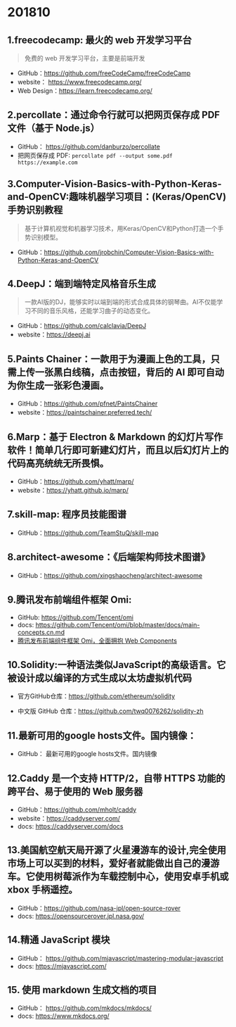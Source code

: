 # 201810

## 1.freecodecamp: 最火的 web 开发学习平台
>免费的 web 开发学习平台，主要是前端开发

- GitHub：https://github.com/freeCodeCamp/freeCodeCamp
- website： https://www.freecodecamp.org/
- Web Design：https://learn.freecodecamp.org/


## 2.percollate：通过命令行就可以把网页保存成 PDF 文件（基于 Node.js）
- GitHub： https://github.com/danburzo/percollate
- 把网页保存成 PDF: `percollate pdf --output some.pdf https://example.com`



## 3.Computer-Vision-Basics-with-Python-Keras-and-OpenCV:趣味机器学习项目：(Keras/OpenCV)手势识别教程
>基于计算机视觉和机器学习技术，用Keras/OpenCV和Python打造一个手势识别模型。 

- GitHub：https://github.com/jrobchin/Computer-Vision-Basics-with-Python-Keras-and-OpenCV



## 4.DeepJ：端到端特定风格音乐生成 

>一款AI版的DJ，能够实时以端到端的形式合成具体的钢琴曲。AI不仅能学习不同的音乐风格，还能学习曲子的动态变化。 

- GitHub：https://github.com/calclavia/DeepJ
- website：https://deepj.ai


## 5.Paints Chainer：一款用于为漫画上色的工具，只需上传一张黑白线稿，点击按钮，背后的 AI 即可自动为你生成一张彩色漫画。

- GitHub：https://github.com/pfnet/PaintsChainer
- website：https://paintschainer.preferred.tech/



## 6.Marp：基于 Electron & Markdown 的幻灯片写作软件！简单几行即可新建幻灯片，而且以后幻灯片上的代码高亮统统无所畏惧。

- GitHub：https://github.com/yhatt/marp/
- website：https://yhatt.github.io/marp/

## 7.skill-map: 程序员技能图谱
- GitHub：https://github.com/TeamStuQ/skill-map


## 8.architect-awesome：《后端架构师技术图谱》
- GitHub：https://github.com/xingshaocheng/architect-awesome


## 9.腾讯发布前端组件框架 Omi:
- GitHub: https://github.com/Tencent/omi
- docs: https://github.com/Tencent/omi/blob/master/docs/main-concepts.cn.md
- [腾讯发布前端组件框架 Omi，全面拥抱 Web Components](https://juejin.im/post/5bc823d46fb9a05d1d2e3fc9)



## 10.Solidity:一种语法类似JavaScript的高级语言。它被设计成以编译的方式生成以太坊虚拟机代码
- 官方GitHub仓库：https://github.com/ethereum/solidity

- 中文版 GitHub 仓库：https://github.com/twq0076262/solidity-zh


## 11.最新可用的google hosts文件。国内镜像：
- GitHub： 最新可用的google hosts文件。国内镜像

## 12.Caddy 是一个支持 HTTP/2，自带 HTTPS 功能的跨平台、易于使用的 Web 服务器
- GitHub：https://github.com/mholt/caddy
- website：https://caddyserver.com/
- docs: https://caddyserver.com/docs



## 13.美国航空航天局开源了火星漫游车的设计,完全使用市场上可以买到的材料，爱好者就能做出自己的漫游车。它使用树莓派作为车载控制中心，使用安卓手机或 xbox 手柄遥控。
- GitHub：https://github.com/nasa-jpl/open-source-rover
- docs: https://opensourcerover.jpl.nasa.gov/


## 14.精通 JavaScript 模块
- GitHub： https://github.com/mjavascript/mastering-modular-javascript
- docs: https://mjavascript.com/


## 15. 使用 markdown 生成文档的项目
- GitHub： https://github.com/mkdocs/mkdocs/
- docs: https://www.mkdocs.org/
